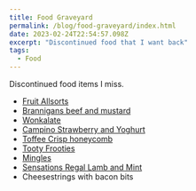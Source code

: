 ```yaml
---
title: Food Graveyard
permalink: /blog/food-graveyard/index.html
date: 2023-02-24T22:54:57.098Z
excerpt: "Discontinued food that I want back"
tags:
  - Food
---
```


Discontinued food items I miss.

- [Fruit Allsorts](https://www.youtube.com/watch?v=gFurmW0iajM)
- [Brannigans beef and mustard](https://inews.co.uk/inews-lifestyle/food-and-drink/brannigans-crisps-discontinued-pub-classic-britons-mourning-657852)
- [Wonkalate](http://www.collectingcandy.com/wordpress/?attachment_id=4204)
- [Campino Strawberry and Yoghurt](https://candymail.co.uk/products/campino-strawberry-and-yogurt-120g)
- [Toffee Crisp honeycomb](https://www.ukfoodexport.com/nestle_toffee_crisp_honeycomb_38g/)
- [Tooty Frooties](https://www.mirror.co.uk/news/uk-news/nestl-discontinued-tooty-frooties-after-14175754)
- [Mingles](https://en.wikipedia.org/wiki/Mingles)
- [Sensations Regal Lamb and Mint](https://www.betterretailing.com/br/product-news/walkers-launches-limited-edition-sensations-to-mark-coronation/)
- Cheesestrings with bacon bits